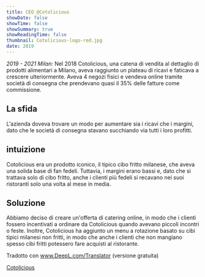 ```yaml
---
title: CEO @Cotolicious
showDate: false
showTime: false
showSummary: true
showReadingTime: false
thumbnail: Cotolicious-logo-red.jpg
date: 2019
---
```


_2019 - 2021 Milan:_
Nel 2018 Cotolicious, una catena di vendita al dettaglio di prodotti alimentari a Milano, aveva raggiunto un plateau di ricavi e faticava a crescere ulteriormente. Aveva 4 negozi fisici e vendeva online tramite società di consegna che prendevano quasi il 35% delle fatture come commissione.

## La sfida

L'azienda doveva trovare un modo per aumentare sia i ricavi che i margini, dato che le società di consegna stavano succhiando via tutti i loro profitti.

## intuizione

Cotolicious era un prodotto iconico, il tipico cibo fritto milanese, che aveva una solida base di fan fedeli. Tuttavia, i margini erano bassi e, dato che si trattava solo di cibo fritto, anche i clienti più fedeli si recavano nei suoi ristoranti solo una volta al mese in media.

## Soluzione

Abbiamo deciso di creare un'offerta di catering online, in modo che i clienti fossero incentivati a ordinare da Cotolicious quando avevano piccoli incontri o feste. Inoltre, Cotolicious ha aggiunto un menu a rotazione basato su cibi tipici milanesi non fritti, in modo che anche i clienti che non mangiano spesso cibi fritti potessero fare acquisti al ristorante.

Tradotto con www.DeepL.com/Translator (versione gratuita)

[Cotolicious](https://cotolicious.com)
